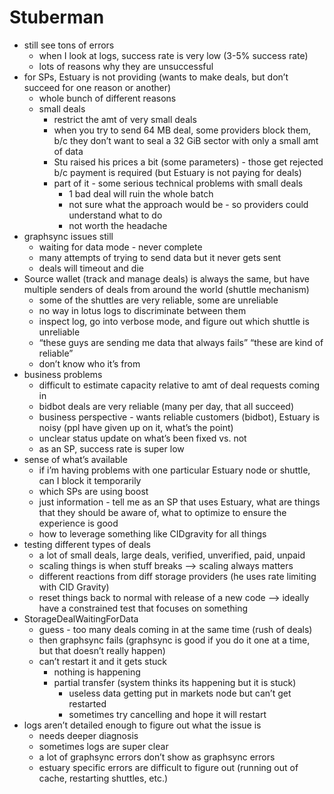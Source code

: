 # Stuberman

- still see tons of errors
    - when I look at logs, success rate is very low (3-5% success rate)
    - lots of reasons why they are unsuccessful
- for SPs, Estuary is not providing (wants to make deals, but don’t succeed for one reason or another)
    - whole bunch of different reasons
    - small deals
        - restrict the amt of very small deals
        - when you try to send 64 MB deal, some providers block them, b/c they don’t want to seal a 32 GiB sector with only a small amt of data
        - Stu raised his prices a bit (some parameters) - those get rejected b/c payment is required (but Estuary is not paying for deals)
        - part of it - some serious technical problems with small deals
            - 1 bad deal will ruin the whole batch
            - not sure what the approach would be - so providers could understand what to do
            - not worth the headache
- graphsync issues still
    - waiting for data mode - never complete
    - many attempts of trying to send data but it never gets sent
    - deals will timeout and die
- Source wallet (track and manage deals) is always the same, but have multiple senders of deals from around the world (shuttle mechanism)
    - some of the shuttles are very reliable, some are unreliable
    - no way in lotus logs to discriminate between them
    - inspect log, go into verbose mode, and figure out which shuttle is unreliable
    - “these guys are sending me data that always fails” “these are kind of reliable”
    - don’t know who it’s from
- business problems
    - difficult to estimate capacity relative to amt of deal requests coming in
    - bidbot deals are very reliable (many per day, that all succeed)
    - business perspective - wants reliable customers (bidbot), Estuary is noisy (ppl have given up on it, what’s the point)
    - unclear status update on what’s been fixed vs. not
    - as an SP, success rate is super low
- sense of what’s available
    - if i’m having problems with one particular Estuary node or shuttle, can I block it temporarily
    - which SPs are using boost
    - just information - tell me as an SP that uses Estuary, what are things that they should be aware of, what to optimize to ensure the experience is good
    - how to leverage something like CIDgravity for all things
- testing different types of deals
    - a lot of small deals, large deals, verified, unverified, paid, unpaid
    - scaling things is when stuff breaks —> scaling always matters
    - different reactions from diff storage providers (he uses rate limiting with CID Gravity)
    - reset things back to normal with release of a new code —> ideally have a constrained test that focuses on something
- StorageDealWaitingForData
    - guess - too many deals coming in at the same time (rush of deals)
    - then graphsync fails (graphsync is good if you do it one at a time, but that doesn’t really happen)
    - can’t restart it and it gets stuck
        - nothing is happening
        - partial transfer (system thinks its happening but it is stuck)
            - useless data getting put in markets node but can’t get restarted
            - sometimes try cancelling and hope it will restart
- logs aren’t detailed enough to figure out what the issue is
    - needs deeper diagnosis
    - sometimes logs are super clear
    - a lot of graphsync errors don’t show as graphsync errors
    - estuary specific errors are difficult to figure out (running out of cache, restarting shuttles, etc.)